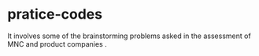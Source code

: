 # pratice-codes
It involves some of the brainstorming problems asked in the assessment of MNC and product companies .
